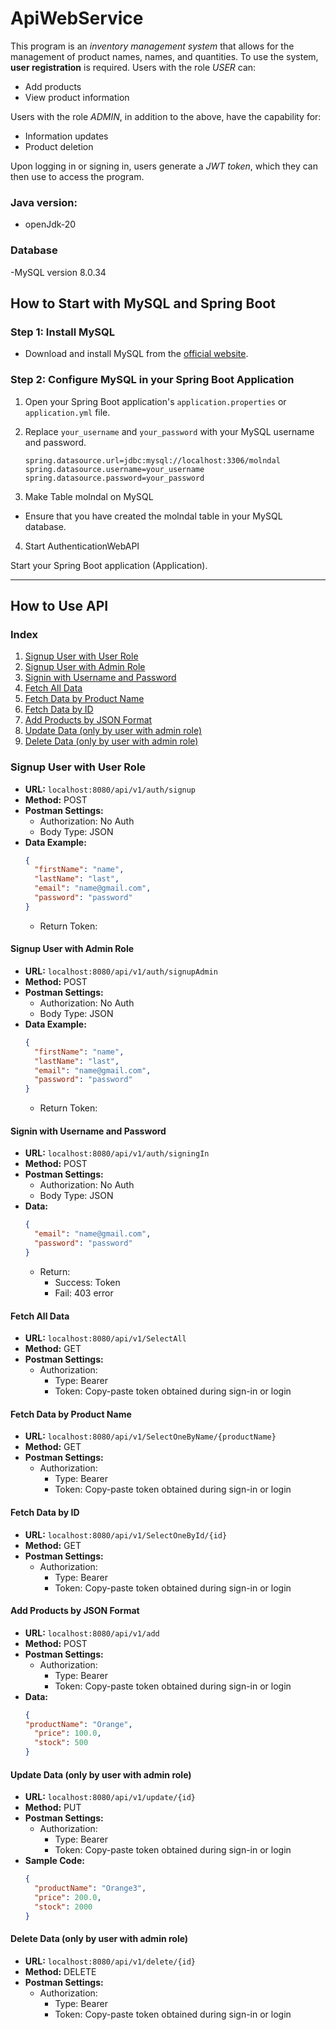 # ApiWebService
This program is an *inventory management system* that allows for the management of product names, names, and quantities. To use the system, **user registration** is required. Users with the role *USER* can:

- Add products
- View product information

Users with the role *ADMIN*, in addition to the above, have the capability for:

- Information updates
- Product deletion

Upon logging in or signing in, users generate a *JWT token*, which they can then use to access the program.



### Java version:
- openJdk-20

### Database
-MySQL version 8.0.34


## How to Start with MySQL and Spring Boot

### Step 1: Install MySQL

- Download and install MySQL from the [official website](https://dev.mysql.com/downloads/).

### Step 2: Configure MySQL in your Spring Boot Application

1. Open your Spring Boot application's `application.properties` or `application.yml` file.

2. Replace `your_username` and `your_password` with your MySQL username and password.

   ```properties
   spring.datasource.url=jdbc:mysql://localhost:3306/molndal
   spring.datasource.username=your_username
   spring.datasource.password=your_password

3. Make Table molndal on MySQL
- Ensure that you have created the molndal table in your MySQL database.
4. Start AuthenticationWebAPI

Start your Spring Boot application (Application).

---

## How to Use API

### Index

1. [Signup User with User Role](#signup-user-with-user-role)
2. [Signup User with Admin Role](#signup-user-with-admin-role)
3. [Signin with Username and Password](#signin-with-username-and-password)
4. [Fetch All Data](#fetch-all-data)
5. [Fetch Data by Product Name](#fetch-data-by-product-name)
6. [Fetch Data by ID](#fetch-data-by-id)
7. [Add Products by JSON Format](#add-products-by-json-format)
8. [Update Data (only by user with admin role)](#update-data-only-by-user-with-admin-role)
9. [Delete Data (only by user with admin role)](#delete-data-only-by-user-with-admin-role)

### Signup User with User Role

- **URL:** `localhost:8080/api/v1/auth/signup`
- **Method:** POST
- **Postman Settings:**
    - Authorization: No Auth
    - Body Type: JSON
- **Data Example:**
  ```json
  {
    "firstName": "name",
    "lastName": "last",
    "email": "name@gmail.com",
    "password": "password"
  }
  ```
    - Return Token:

#### Signup User with Admin Role

- **URL:** `localhost:8080/api/v1/auth/signupAdmin`
- **Method:** POST
- **Postman Settings:**
    - Authorization: No Auth
    - Body Type: JSON
- **Data Example:**
  ```json
  {
    "firstName": "name",
    "lastName": "last",
    "email": "name@gmail.com",
    "password": "password"
  }
  ```
    - Return Token:

#### Signin with Username and Password

- **URL:** `localhost:8080/api/v1/auth/signingIn`
- **Method:** POST
- **Postman Settings:**
    - Authorization: No Auth
    - Body Type: JSON
- **Data:**
  ```json
  {
    "email": "name@gmail.com",
    "password": "password"
  }
  ```
    - Return:
        - Success: Token
        - Fail: 403 error

#### Fetch All Data

- **URL:** `localhost:8080/api/v1/SelectAll`
- **Method:** GET
- **Postman Settings:**
    - Authorization:
        - Type: Bearer
        - Token: Copy-paste token obtained during sign-in or login

#### Fetch Data by Product Name

- **URL:** `localhost:8080/api/v1/SelectOneByName/{productName}`
- **Method:** GET
- **Postman Settings:**
    - Authorization:
        - Type: Bearer
        - Token: Copy-paste token obtained during sign-in or login

#### Fetch Data by ID

- **URL:** `localhost:8080/api/v1/SelectOneById/{id}`
- **Method:** GET
- **Postman Settings:**
    - Authorization:
        - Type: Bearer
        - Token: Copy-paste token obtained during sign-in or login

#### Add Products by JSON Format

- **URL:** `localhost:8080/api/v1/add`
- **Method:** POST
- **Postman Settings:**
    - Authorization:
        - Type: Bearer
        - Token: Copy-paste token obtained during sign-in or login
- **Data:**
  ```json
  {
  "productName": "Orange",
    "price": 100.0,
    "stock": 500
  }
  ```

#### Update Data (only by user with admin role)

- **URL:** `localhost:8080/api/v1/update/{id}`
- **Method:** PUT
- **Postman Settings:**
    - Authorization:
        - Type: Bearer
        - Token: Copy-paste token obtained during sign-in or login
- **Sample Code:**
  ```json
  {
    "productName": "Orange3",
    "price": 200.0,
    "stock": 2000
  }
  ```

#### Delete Data (only by user with admin role)

- **URL:** `localhost:8080/api/v1/delete/{id}`
- **Method:** DELETE
- **Postman Settings:**
    - Authorization:
        - Type: Bearer
        - Token: Copy-paste token obtained during sign-in or login

